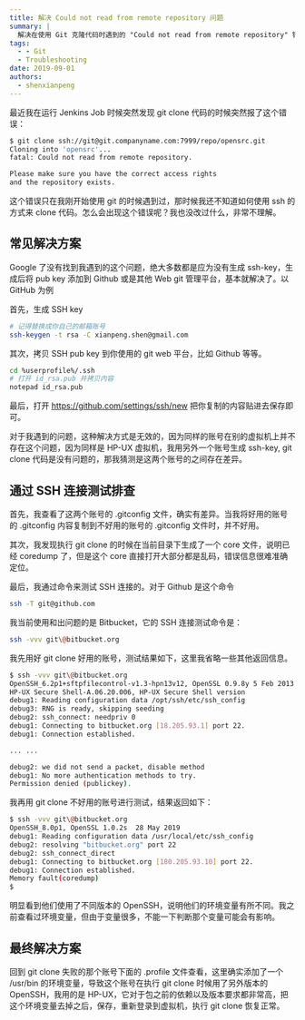 ```yaml
---
title: 解决 Could not read from remote repository 问题
summary: |
  解决在使用 Git 克隆代码时遇到的 "Could not read from remote repository" 错误，分析原因并提供解决方案。
tags:
  - - Git
  - Troubleshooting
date: 2019-09-01
authors:
  - shenxianpeng
---
```


最近我在运行 Jenkins Job 时候突然发现 git clone 代码的时候突然报了这个错误：

```bash
$ git clone ssh://git@git.companyname.com:7999/repo/opensrc.git
Cloning into 'opensrc'...
fatal: Could not read from remote repository.

Please make sure you have the correct access rights
and the repository exists.
```

这个错误只在我刚开始使用 git 的时候遇到过，那时候我还不知道如何使用 ssh 的方式来 clone 代码。怎么会出现这个错误呢？我也没改过什么，非常不理解。

## 常见解决方案



Google 了没有找到我遇到的这个问题，绝大多数都是应为没有生成 ssh-key，生成后将 pub key 添加到 Github 或是其他 Web git 管理平台，基本就解决了。以 GitHub 为例

首先，生成 SSH key

```bash
# 记得替换成你自己的邮箱账号
ssh-keygen -t rsa -C xianpeng.shen@gmail.com
```

其次，拷贝 SSH pub key 到你使用的 git web 平台，比如 Github 等等。

```bash
cd %userprofile%/.ssh
# 打开 id_rsa.pub 并拷贝内容
notepad id_rsa.pub
```

最后，打开 <https://github.com/settings/ssh/new> 把你复制的内容贴进去保存即可。

对于我遇到的问题，这种解决方式是无效的，因为同样的账号在别的虚拟机上并不存在这个问题，因为同样是 HP-UX 虚拟机，我用另外一个账号生成 ssh-key, git clone 代码是没有问题的，那我猜测是这两个账号的之间存在差异。

## 通过 SSH 连接测试排查

首先，我查看了这两个账号的 .gitconfig 文件，确实有差异。当我将好用的账号的 .gitconfig 内容复制到不好用的账号的 .gitconfig 文件时，并不好用。

其次，我发现执行 git clone 的时候在当前目录下生成了一个 core 文件，说明已经 coredump 了，但是这个 core 直接打开大部分都是乱码，错误信息很难准确定位。

最后，我通过命令来测试 SSH 连接的。对于 Github 是这个命令

```bash
ssh -T git@github.com
```

我当前使用和出问题的是 Bitbucket，它的 SSH 连接测试命令是：

```bash
ssh -vvv git\@bitbucket.org
```

我先用好 git clone 好用的账号，测试结果如下，这里我省略一些其他返回信息。

```bash
$ ssh -vvv git\@bitbucket.org
OpenSSH_6.2p1+sftpfilecontrol-v1.3-hpn13v12, OpenSSL 0.9.8y 5 Feb 2013      # OpenSSH 版本不同
HP-UX Secure Shell-A.06.20.006, HP-UX Secure Shell version                  # 原来是调用路径不同
debug1: Reading configuration data /opt/ssh/etc/ssh_config
debug3: RNG is ready, skipping seeding
debug2: ssh_connect: needpriv 0
debug1: Connecting to bitbucket.org [18.205.93.1] port 22.
debug1: Connection established.

... ...

debug2: we did not send a packet, disable method
debug1: No more authentication methods to try.
Permission denied (publickey).
```

我再用 git clone 不好用的账号进行测试，结果返回如下：

```bash
$ ssh -vvv git\@bitbucket.org
OpenSSH_8.0p1, OpenSSL 1.0.2s  28 May 2019                                  # OpenSSH 版本不同
debug1: Reading configuration data /usr/local/etc/ssh_config                # 原来是调用路径不同
debug2: resolving "bitbucket.org" port 22
debug2: ssh_connect_direct
debug1: Connecting to bitbucket.org [180.205.93.10] port 22.
debug1: Connection established.
Memory fault(coredump)
$
```

明显看到他们使用了不同版本的 OpenSSH，说明他们的环境变量有所不同。我之前查看过环境变量，但由于变量很多，不能一下判断那个变量可能会有影响。

## 最终解决方案

回到 git clone 失败的那个账号下面的 .profile 文件查看，这里确实添加了一个 /usr/bin 的环境变量，导致这个账号在执行 git clone 时候用了另外版本的 OpenSSH，我用的是 HP-UX，它对于包之前的依赖以及版本要求都非常高，把这个环境变量去掉之后，保存，重新登录到虚拟机，执行 git clone 恢复正常。
